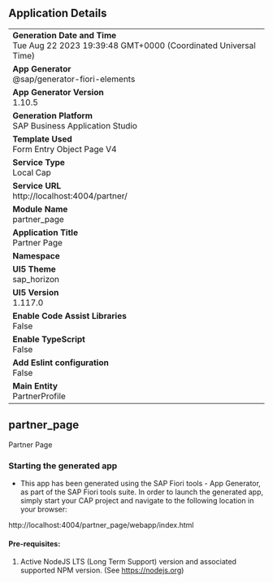 ## Application Details
|               |
| ------------- |
|**Generation Date and Time**<br>Tue Aug 22 2023 19:39:48 GMT+0000 (Coordinated Universal Time)|
|**App Generator**<br>@sap/generator-fiori-elements|
|**App Generator Version**<br>1.10.5|
|**Generation Platform**<br>SAP Business Application Studio|
|**Template Used**<br>Form Entry Object Page V4|
|**Service Type**<br>Local Cap|
|**Service URL**<br>http://localhost:4004/partner/
|**Module Name**<br>partner_page|
|**Application Title**<br>Partner Page|
|**Namespace**<br>|
|**UI5 Theme**<br>sap_horizon|
|**UI5 Version**<br>1.117.0|
|**Enable Code Assist Libraries**<br>False|
|**Enable TypeScript**<br>False|
|**Add Eslint configuration**<br>False|
|**Main Entity**<br>PartnerProfile|

## partner_page

Partner Page

### Starting the generated app

-   This app has been generated using the SAP Fiori tools - App Generator, as part of the SAP Fiori tools suite.  In order to launch the generated app, simply start your CAP project and navigate to the following location in your browser:

http://localhost:4004/partner_page/webapp/index.html

#### Pre-requisites:

1. Active NodeJS LTS (Long Term Support) version and associated supported NPM version.  (See https://nodejs.org)


